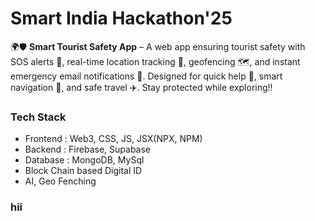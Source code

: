 # Smart India Hackathon'25
🌍🛡️ **Smart Tourist Safety App** – A web app ensuring tourist safety with SOS alerts 🚨, real-time location tracking 📍, geofencing 🗺️, and instant emergency email notifications 📧. Designed for quick help 🤝, smart navigation 🧭, and safe travel ✈️. Stay protected while exploring!!

### Tech Stack 
- Frontend : Web3, CSS, JS, JSX(NPX, NPM)
- Backend : Firebase, Supabase
- Database : MongoDB, MySql
- Block Chain based Digital ID
- AI, Geo Fenching
  
### hii
